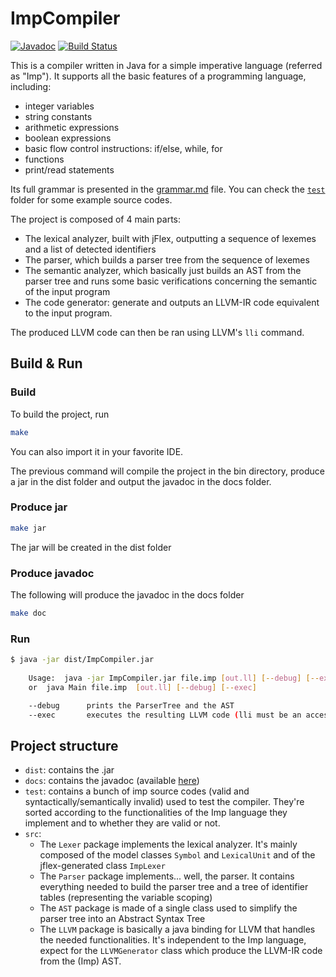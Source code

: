 # ImpCompiler

[![Javadoc](https://img.shields.io/badge/javadoc-OK-orange.svg)](https://tsucres.github.io/ImpCompiler/index.html)
[![Build Status](https://travis-ci.org/tsucres/ImpCompiler.svg?branch=master)](https://travis-ci.org/tsucres/ImpCompiler)


This is a compiler written in Java for a simple imperative language (referred as "Imp"). It supports all the basic features of a programming language, including: 

- integer variables
- string constants
- arithmetic expressions
- boolean expressions
- basic flow control instructions: if/else, while, for
- functions
- print/read statements

Its full grammar is presented in the [grammar.md](grammar.md) file. You can check the [`test`](test) folder for some example source codes.

The project is composed of 4 main parts: 
- The lexical analyzer, built with jFlex, outputting a sequence of lexemes and a list of detected identifiers
- The parser, which builds a parser tree from the sequence of lexemes
- The semantic analyzer, which basically just builds an AST from the parser tree and runs some basic verifications concerning the semantic of the input program
- The code generator: generate and outputs an LLVM-IR code equivalent to the input program.

The produced LLVM code can then be ran using LLVM's `lli` command.

## Build & Run

### Build
To build the project, run
```sh
make 
```

You can also import it in your favorite IDE.

The previous command will compile the project in the bin directory, produce a jar in the dist folder and output the javadoc in the docs folder.

### Produce jar

```sh
make jar
```

The jar will be created in the dist folder

### Produce javadoc

The following will produce the javadoc in the docs folder

```sh
make doc
```

### Run

```sh
$ java -jar dist/ImpCompiler.jar 
	
	Usage:  java -jar ImpCompiler.jar file.imp [out.ll] [--debug] [--exec]
	or	java Main file.imp  [out.ll] [--debug] [--exec]

	--debug		 prints the ParserTree and the AST
	--exec		 executes the resulting LLVM code (lli must be an accessible command)

```

## Project structure

- `dist`: contains the .jar
- `docs`: contains the javadoc (available [here](https://tsucres.github.io/ImpCompiler/index.html))
- `test`: contains a bunch of imp source codes (valid and syntactically/semantically invalid) used to test the compiler. They're sorted according to the functionalities of the Imp language they implement and to whether they are valid or not.
- `src`:
	- The `Lexer` package implements the lexical analyzer. It's mainly composed of the model classes `Symbol` and `LexicalUnit` and of the jflex-generated class `ImpLexer`
	- The `Parser` package implements... well, the parser. It contains everything needed to build the parser tree and a tree of identifier tables (representing the variable scoping)
	- The `AST` package is made of a single class used to simplify the parser tree into an Abstract Syntax Tree
	- The `LLVM` package is basically a java binding for LLVM that handles the needed functionalities. It's independent to the Imp language, expect for the `LLVMGenerator` class which produce the LLVM-IR code from the (Imp) AST.

